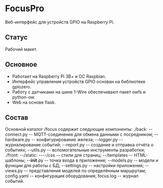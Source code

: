 # FocusPro

Веб-интерфейс для устройств GPIO на Raspberry Pi.

## Статус

Рабочий макет.

## Основное

- Работает на Raspberry Pi 3В+ и ОС Raspbian.
- Интерфейс управления устройств GPIO основан на библиотеке gpiozero.
- Работу с датчиками на шине 1-Wire обеспечивают пакет owfs и python-ow.
- Web на основе flask.

## Состав

Основной каталог /focus содержит следующие компоненты:
./back:
--connect.py -- MQTT-соединение для обмена данными с посредником;
--hardware.py -- конфигурирование железа;
--logger.py -- журналирование событий;
--report.py -- создание и отправка отчёта о событиях;
--utils.py -- вспомогательные инструменты разработки;
./front:
--/static:
----/css -- стили для страниц;
--/templates -- HTML-шаблоны;
--__init__.py -- точка входа в приложение;
--models.py -- модели и функции для работы с БД;
--settings.py -- настройки приложения;
--views.py -- представления моделей по определённым маршрутам;
config.yaml -- конфигурация оборудования;
focus.log -- журнал событий.
